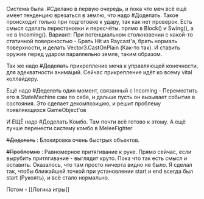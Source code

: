 Система была .#Сделано  в первую очередь, и пока что меч всё ещё имеет тенденцию врезаться в землю, что надо #Доделать.
	Такое происходит только при подготовке к удару, так как нет проверок.
	Есть смысл сделать перестановки и пересчёты. прямо в Block() и Swing(), а не в Incoming().
	Вариант: При потенциальном столкновении с какой-то статичной поверхностью - Брать Hit из Raycast'а, брать нормаль поверхности, и делать Vector3.CastOnPlain (Как-то так). И ставить оружие перед ударом параллельно земле, таким образом.

Так же надо ~~#Доделать~~ прикрепление меча к управляющей конечности, для адекватности анимаций. Сейчас прикрепление идёт ко всему vital коллайдеру.

Ещё надо ~~#Доделать~~ один момент, связанный с Incoming - Переместить его в StateMachine сам по себе, и дальше пусть он вызывает событие в состояния. Это сделает декомпозицию, и решит проблему появляющихся GameObject'ов

И ЕЩЁ надо #Доделать Комбо. Там почти всё готово к этому. А ещё лучше перенести систему комбо в MeleeFighter

~~#Доделать~~ : Блокировка очень быстрых объектов. 

~~#Проблемно~~ : Равномерное притягивание к руке. Прямо сейчас, если вырубить притягивание - выглядит круто. Пока что так есть смысл и оставить.
	Оказалось, что там просто ничерта видно не было. Я сделал так, чтобы ближайшей точкой при установлении start и end всегда был start (Рукоять), и всё стало нормально.

Потом - [[Логика игры]]